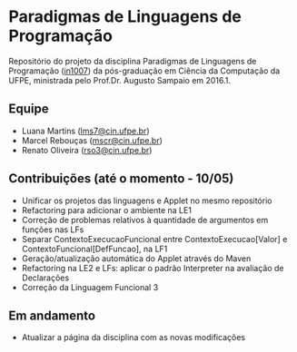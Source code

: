 # Paradigmas de Linguagens de Programação

Repositório do projeto da disciplina Paradigmas de Linguagens de Programação ([in1007](https://www.cin.ufpe.br/~in1007/)) da pós-graduação em Ciência da Computação da UFPE, ministrada pelo Prof.Dr. Augusto Sampaio em 2016.1. 

## Equipe

* Luana Martins (lms7@cin.ufpe.br)
* Marcel Rebouças (mscr@cin.ufpe.br)
* Renato Oliveira (rso3@cin.ufpe.br)

## Contribuições (até o momento - 10/05)

* Unificar os projetos das linguagens e Applet no mesmo repositório
* Refactoring para adicionar o ambiente na LE1
* Correção de problemas relativos à quantidade de argumentos em funções nas LFs
* Separar ContextoExecucaoFuncional entre ContextoExecucao[Valor] e ContextoFuncional[DefFuncao], na LF1
* Geração/atualização automática do Applet através do Maven
* Refactoring na LE2 e LFs: aplicar o padrão Interpreter na avaliação de Declarações
* Correção da Linguagem Funcional 3

## Em andamento

* Atualizar a página da disciplina com as novas modificações

